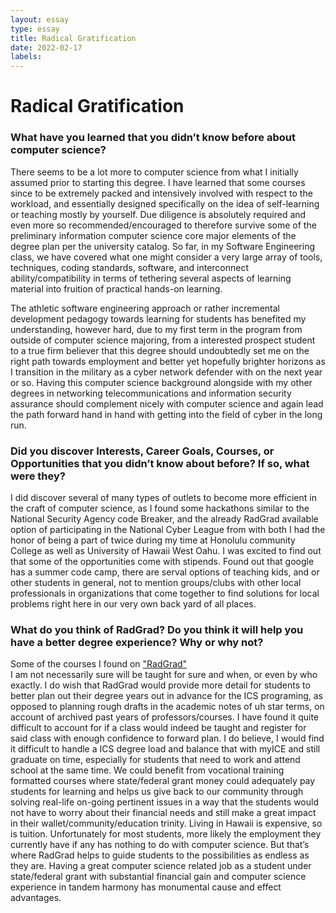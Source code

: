 ```yaml
---
layout: essay
type: essay
title: Radical Gratification
date: 2022-02-17
labels:
---
```


#           Radical Gratification

###    What have you learned that you didn’t know before about computer science?

There seems to be a lot more to computer science from what I initially assumed prior to starting this degree. I have learned that some courses since to be extremely packed and intensively involved with respect to the workload, and essentially designed specifically on the idea of self-learning or teaching mostly by yourself. Due diligence is absolutely required and even more so recommended/encouraged to therefore survive some of the preliminary information computer science core major elements of the degree plan per the university catalog. So far, in my Software Engineering class, we have covered what one might consider a very large array of tools, techniques, coding standards, software, and interconnect ability/compatibility in terms of tethering several aspects of learning material into fruition of practical hands-on learning. 
    
The athletic software engineering approach or rather incremental development pedagogy towards learning for students has benefited my understanding, however hard, due to my first term in the program from outside of computer science majoring, from a interested prospect student to a true firm believer that this degree should undoubtedly set me on the right path towards employment and better yet hopefully brighter horizons as I transition in the military as a cyber network defender with on the next year or so. Having this computer science background alongside with my other degrees in networking telecommunications and information security assurance should complement nicely with computer science and again lead the path forward hand in hand with getting into the field of cyber in the long run. 

###    Did you discover Interests, Career Goals, Courses, or Opportunities that you didn’t know about before? If so, what were they?

I did discover several of many types of outlets to become more efficient in the craft of computer science, as I found some hackathons similar to the National Security Agency code Breaker, and the already RadGrad available option of participating in the National Cyber League from with both I had the honor of being a part of twice during my time at Honolulu community
 College as well as University of Hawaii West Oahu. I was excited to find out that some of the opportunities come with stipends. Found out that google has a summer code camp, there are serval options of teaching kids, and or other students in general, not to mention groups/clubs with other local professionals in organizations that come together to find solutions for local problems right here in our very own back yard of all places. 

###    What do you think of RadGrad? Do you think it will help you have a better degree experience? Why or why not?

Some of the courses I found on <a href=”https://radgrad2.ics.hawaii.edu/”>"RadGrad"</a>  
 I am not necessarily sure will be taught for sure and when, or even by who exactly. I do wish that RadGrad would provide more detail for students to better plan out their degree years out in advance for the ICS programing, as opposed to planning rough drafts in the academic notes of uh star terms, on account of archived past years of professors/courses. I have found it quite difficult to account for if a class would indeed be taught and register for said class with enough confidence to forward plan. I do believe, I would find it difficult to handle a ICS degree load and balance that with myICE and still graduate on time, especially for students that need to work and attend school at the same time. We could benefit from vocational training formatted courses where state/federal grant money could adequately pay students for learning and helps us give back to our community through solving real-life on-going pertinent  issues in a way that the students would not have to worry about their financial needs and still make a great impact in their wallet/community/education trinity. Living in Hawaii is expensive, so is tuition. Unfortunately for most students, more likely the employment they currently have if any has nothing to do with computer science. But that’s where RadGrad helps to guide students to the possibilities as endless as they are. Having a great computer science related job as a student under state/federal grant with substantial financial gain and computer science experience in tandem harmony has monumental cause and effect advantages.


